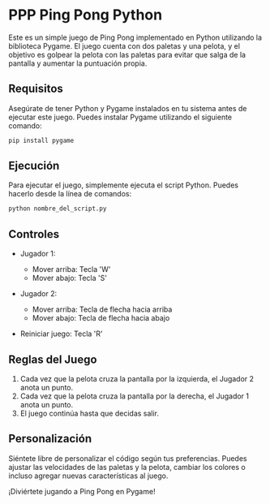 # PPP Ping Pong Python

Este es un simple juego de Ping Pong implementado en Python utilizando la biblioteca Pygame. El juego cuenta con dos paletas y una pelota, y el objetivo es golpear la pelota con las paletas para evitar que salga de la pantalla y aumentar la puntuación propia.

## Requisitos
Asegúrate de tener Python y Pygame instalados en tu sistema antes de ejecutar este juego. Puedes instalar Pygame utilizando el siguiente comando:

```bash
pip install pygame
```

## Ejecución
Para ejecutar el juego, simplemente ejecuta el script Python. Puedes hacerlo desde la línea de comandos:

```bash
python nombre_del_script.py
```

## Controles
- Jugador 1:
  - Mover arriba: Tecla 'W'
  - Mover abajo: Tecla 'S'
  
- Jugador 2:
  - Mover arriba: Tecla de flecha hacia arriba
  - Mover abajo: Tecla de flecha hacia abajo

- Reiniciar juego: Tecla 'R'

## Reglas del Juego
1. Cada vez que la pelota cruza la pantalla por la izquierda, el Jugador 2 anota un punto.
2. Cada vez que la pelota cruza la pantalla por la derecha, el Jugador 1 anota un punto.
3. El juego continúa hasta que decidas salir.

## Personalización
Siéntete libre de personalizar el código según tus preferencias. Puedes ajustar las velocidades de las paletas y la pelota, cambiar los colores o incluso agregar nuevas características al juego.

¡Diviértete jugando a Ping Pong en Pygame!
